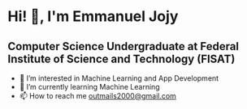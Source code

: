 # Hi! 👋, I'm Emmanuel Jojy
## Computer Science Undergraduate at Federal Institute of Science and Technology (FISAT) 

- 👀 I’m interested in Machine Learning and App Development
- 🌱 I’m currently learning Machine Learning
- 📫 How to reach me outmails2000@gmail.com

<!---
EmmanuelJojy/EmmanuelJojy is a ✨ special ✨ repository because its `README.md` (this file) appears on your GitHub profile.
You can click the Preview link to take a look at your changes.
--->
